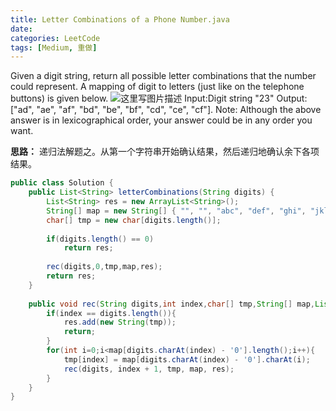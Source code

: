 ```yaml
---
title: Letter Combinations of a Phone Number.java
date: 
categories: LeetCode
tags: [Medium, 重做]
---
```

Given a digit string, return all possible letter combinations that the number could represent.
A mapping of digit to letters (just like on the telephone buttons) is given below.
![这里写图片描述](http://upload.wikimedia.org/wikipedia/commons/thumb/7/73/Telephone-keypad2.svg/200px-Telephone-keypad2.svg.png)
Input:Digit string "23"
Output: ["ad", "ae", "af", "bd", "be", "bf", "cd", "ce", "cf"].
Note:
Although the above answer is in lexicographical order, your answer could be in any order you want.
<!-- more -->
**思路：**
递归法解题之。从第一个字符串开始确认结果，然后递归地确认余下各项结果。
``` java
public class Solution {
    public List<String> letterCombinations(String digits) {
        List<String> res = new ArrayList<String>();
		String[] map = new String[] { "", "", "abc", "def", "ghi", "jkl", "mno", "pqrs", "tuv", "wxyz" };
		char[] tmp = new char[digits.length()];
		
		if(digits.length() == 0)
			return res;
		
		rec(digits,0,tmp,map,res);
		return res;
    }
	
	public void rec(String digits,int index,char[] tmp,String[] map,List<String> res){
		if(index == digits.length()){
			res.add(new String(tmp));
			return;
		}
		for(int i=0;i<map[digits.charAt(index) - '0'].length();i++){
			tmp[index] = map[digits.charAt(index) - '0'].charAt(i);
			rec(digits, index + 1, tmp, map, res);
		}
	}
}

```